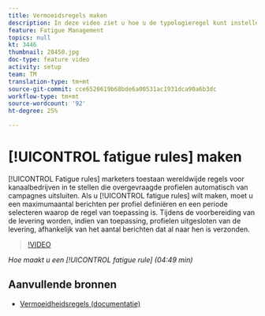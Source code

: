 ```yaml
---
title: Vermoeidsregels maken
description: In deze video ziet u hoe u de typologieregel kunt instellen.
feature: Fatigue Management
topics: null
kt: 3446
thumbnail: 28450.jpg
doc-type: feature video
activity: setup
team: TM
translation-type: tm+mt
source-git-commit: cce6520619b68bde6a00531ac1931dca90a6b3dc
workflow-type: tm+mt
source-wordcount: '92'
ht-degree: 25%

---
```



# [!UICONTROL fatigue rules] maken

[!UICONTROL Fatigue rules] marketers toestaan wereldwijde regels voor kanaalbedrijven in te stellen die overgevraagde profielen automatisch van campagnes uitsluiten.
Als u [!UICONTROL fatigue rules] wilt maken, moet u een maximumaantal berichten per profiel definiëren en een periode selecteren waarop de regel van toepassing is. Tijdens de voorbereiding van de levering worden, indien van toepassing, profielen uitgesloten van de levering, afhankelijk van het aantal berichten dat al naar hen is verzonden.

>[!VIDEO](https://video.tv.adobe.com/v/28450?quality=12)

*Hoe maakt u een  [!UICONTROL fatigue rule] (04:49 min)*

## Aanvullende bronnen

* [Vermoeidheidsregels (documentatie)](https://experienceleague.adobe.com/docs/campaign-standard/using/testing-and-sending/working-with-typology-rules/fatigue-rules.html)

